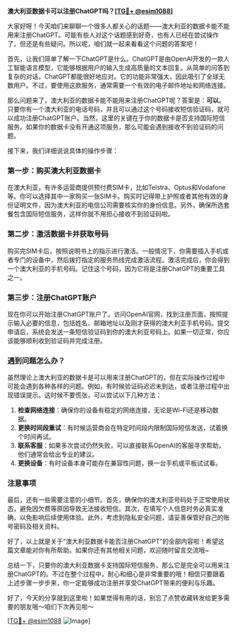 **澳大利亚数据卡可以注册ChatGPT吗？[[TG💪+ @esim1088](https://t.me/s/esim1088)]**

大家好呀！今天咱们来聊聊一个很多人都关心的话题——澳大利亚的数据卡能不能用来注册ChatGPT。可能有些人对这个话题感到好奇，也有人已经在尝试操作了，但还是有些疑问。所以呢，咱们就一起来看看这个问题的答案吧！

首先，让我们简单了解一下ChatGPT是什么。ChatGPT是由OpenAI开发的一款人工智能语言模型，它能够根据用户的输入生成高质量的文本回复。从简单的问答到复杂的对话，ChatGPT都能很好地应对。它的功能非常强大，因此吸引了全球无数用户。不过，要使用这款服务，通常需要一个有效的电子邮件地址和网络连接。

那么问题来了，澳大利亚的数据卡能不能用来注册ChatGPT呢？答案是：**可以**。只要你有一个澳大利亚的电话号码，并且可以通过这个号码接收短信验证码，就可以成功注册ChatGPT账户。当然，这里的关键在于你的数据卡是否支持国际短信服务。如果你的数据卡没有开通这项服务，那么可能会遇到接收不到验证码的问题。

接下来，我们详细说说具体的操作步骤：

### 第一步：购买澳大利亚数据卡

在澳大利亚，有许多运营商提供预付费SIM卡，比如Telstra、Optus和Vodafone等。你可以选择其中一家购买一张SIM卡。购买时记得带上护照或者其他有效的身份证明文件，因为澳大利亚的电信公司需要核实你的身份信息。另外，确保所选套餐包含国际短信服务，这样你就不用担心接收不到验证码啦。

### 第二步：激活数据卡并获取号码

购买完SIM卡后，按照说明书上的指示进行激活。一般情况下，你需要插入手机或者专门的设备中，然后拨打指定的服务热线完成激活流程。激活完成后，你会得到一个澳大利亚的手机号码。记住这个号码，因为它将是注册ChatGPT的重要工具之一。

### 第三步：注册ChatGPT账户

现在你可以开始注册ChatGPT账户了。访问OpenAI官网，找到注册页面，按照提示输入必要的信息，包括姓名、邮箱地址以及刚才获得的澳大利亚手机号码。提交申请后，系统会发送一条短信验证码到你的澳大利亚号码上。如果一切正常，你应该能够顺利收到验证码并完成注册。

### 遇到问题怎么办？

虽然理论上澳大利亚的数据卡是可以用来注册ChatGPT的，但在实际操作过程中可能会遇到各种各样的问题。例如，有时候验证码迟迟未到达，或者注册过程中出现错误提示。这时候不要慌张，可以尝试以下几种方法：

1. **检查网络连接**：确保你的设备有稳定的网络连接，无论是Wi-Fi还是移动数据。
2. **更换时间段重试**：有时候运营商会在特定时间段内限制国际短信发送，试着换个时间再试。
3. **联系客服**：如果多次尝试仍然失败，可以直接联系OpenAI的客服寻求帮助，他们通常会给出专业的建议。
4. **更换设备**：有时设备本身可能存在兼容性问题，换一台手机或平板试试看。

### 注意事项

最后，还有一些需要注意的小细节。首先，确保你的澳大利亚号码处于正常使用状态，避免因欠费等原因导致无法接收短信。其次，在填写个人信息时务必真实准确，以免影响后续使用体验。此外，考虑到隐私安全问题，请妥善保管好自己的账号密码及相关资料。

好了，以上就是关于“澳大利亚数据卡能否注册ChatGPT”的全部内容啦！希望这篇文章能对你有所帮助。如果你还有其他相关问题，欢迎随时留言交流哦~

总结一下，只要你的澳大利亚数据卡支持国际短信服务，那么它是完全可以用来注册ChatGPT的。不过在整个过程中，耐心和细心是非常重要的哦！相信只要跟着上述步骤一步步来，你一定能够成功注册并享受ChatGPT带来的便利与乐趣。

好了，今天的分享就到这里啦！如果觉得有用的话，别忘了点赞收藏转发给更多需要的朋友哦～咱们下次再见啦～

[[TG💪+ @esim1088](https://t.me/s/esim1088) ![Image](https://i.postimg.cc/4NQfJmqS/Snipaste-2025-05-13-00-14-12.png)]